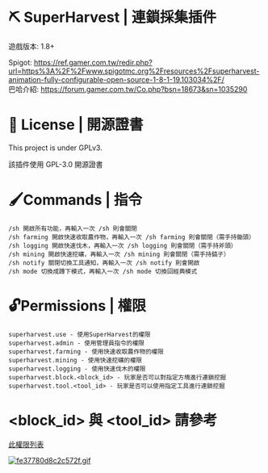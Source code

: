# ⛏️ SuperHarvest | 連鎖採集插件
遊戲版本: 1.8+

Spigot: https://ref.gamer.com.tw/redir.php?url=https%3A%2F%2Fwww.spigotmc.org%2Fresources%2Fsuperharvest-animation-fully-configurable-open-source-1-8-1-19.103034%2F/<br>
巴哈介紹: https://forum.gamer.com.tw/Co.php?bsn=18673&sn=1035290

# 📃 License | 開源證書
This project is under GPLv3.

該插件使用 GPL-3.0 開源證書
# 🖌Commands | 指令
```
/sh 開啟所有功能，再輸入一次 /sh 則會關閉
/sh farming 開啟快速收取農作物，再輸入一次 /sh farming 則會關閉（需手持鋤頭）
/sh logging 開啟快速伐木，再輸入一次 /sh logging 則會關閉（需手持斧頭）
/sh mining 開啟快速挖礦，再輸入一次 /sh mining 則會關閉（需手持鎬子）
/sh notify 關閉切換工具通知，再輸入一次 /sh notify 則會開啟
/sh mode 切換成蹲下模式，再輸入一次 /sh mode 切換回經典模式
```

# 🔓Permissions | 權限
```
superharvest.use - 使用SuperHarvest的權限
superharvest.admin - 使用管理員指令的權限
superharvest.farming - 使用快速收取農作物的權限
superharvest.mining - 使用快速挖礦的權限
superharvest.logging - 使用快速伐木的權限
superharvest.block.<block_id> - 玩家是否可以對指定方塊進行連鎖挖掘
superharvest.tool.<tool_id> - 玩家是否可以使用指定工具進行連鎖挖掘
```
# <block_id> 與 <tool_id> 請參考
[此權限列表](https://www.spigotmc.org/resources/superharvest-animated-light-weight-lag-free-fully-configurable-open-source-1-8-1-20-2.103034/update?update=498362)

[![fe37780d8c2c572f.gif](https://i.postimg.cc/RhwwNszn/fe37780d8c2c572f.gif)](https://postimg.cc/8fP7Ybc1)
